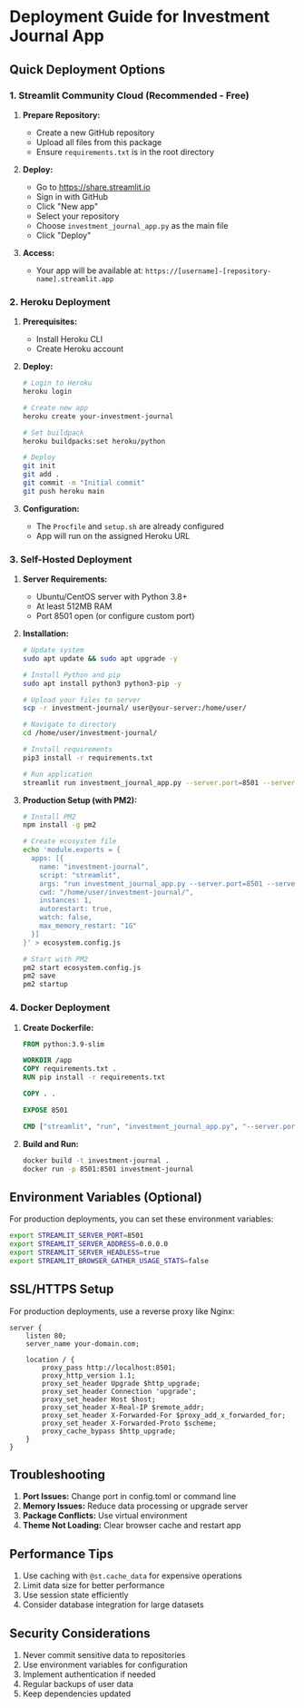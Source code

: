 # Deployment Guide for Investment Journal App

## Quick Deployment Options

### 1. Streamlit Community Cloud (Recommended - Free)

1. **Prepare Repository:**
   - Create a new GitHub repository
   - Upload all files from this package
   - Ensure `requirements.txt` is in the root directory

2. **Deploy:**
   - Go to https://share.streamlit.io
   - Sign in with GitHub
   - Click "New app"
   - Select your repository
   - Choose `investment_journal_app.py` as the main file
   - Click "Deploy"

3. **Access:**
   - Your app will be available at: `https://[username]-[repository-name].streamlit.app`

### 2. Heroku Deployment

1. **Prerequisites:**
   - Install Heroku CLI
   - Create Heroku account

2. **Deploy:**
   ```bash
   # Login to Heroku
   heroku login

   # Create new app
   heroku create your-investment-journal

   # Set buildpack
   heroku buildpacks:set heroku/python

   # Deploy
   git init
   git add .
   git commit -m "Initial commit"
   git push heroku main
   ```

3. **Configuration:**
   - The `Procfile` and `setup.sh` are already configured
   - App will run on the assigned Heroku URL

### 3. Self-Hosted Deployment

1. **Server Requirements:**
   - Ubuntu/CentOS server with Python 3.8+
   - At least 512MB RAM
   - Port 8501 open (or configure custom port)

2. **Installation:**
   ```bash
   # Update system
   sudo apt update && sudo apt upgrade -y

   # Install Python and pip
   sudo apt install python3 python3-pip -y

   # Upload your files to server
   scp -r investment-journal/ user@your-server:/home/user/

   # Navigate to directory
   cd /home/user/investment-journal/

   # Install requirements
   pip3 install -r requirements.txt

   # Run application
   streamlit run investment_journal_app.py --server.port=8501 --server.address=0.0.0.0
   ```

3. **Production Setup (with PM2):**
   ```bash
   # Install PM2
   npm install -g pm2

   # Create ecosystem file
   echo 'module.exports = {
     apps: [{
       name: "investment-journal",
       script: "streamlit",
       args: "run investment_journal_app.py --server.port=8501 --server.address=0.0.0.0",
       cwd: "/home/user/investment-journal/",
       instances: 1,
       autorestart: true,
       watch: false,
       max_memory_restart: "1G"
     }]
   }' > ecosystem.config.js

   # Start with PM2
   pm2 start ecosystem.config.js
   pm2 save
   pm2 startup
   ```

### 4. Docker Deployment

1. **Create Dockerfile:**
   ```dockerfile
   FROM python:3.9-slim

   WORKDIR /app
   COPY requirements.txt .
   RUN pip install -r requirements.txt

   COPY . .

   EXPOSE 8501

   CMD ["streamlit", "run", "investment_journal_app.py", "--server.port=8501", "--server.address=0.0.0.0"]
   ```

2. **Build and Run:**
   ```bash
   docker build -t investment-journal .
   docker run -p 8501:8501 investment-journal
   ```

## Environment Variables (Optional)

For production deployments, you can set these environment variables:

```bash
export STREAMLIT_SERVER_PORT=8501
export STREAMLIT_SERVER_ADDRESS=0.0.0.0
export STREAMLIT_SERVER_HEADLESS=true
export STREAMLIT_BROWSER_GATHER_USAGE_STATS=false
```

## SSL/HTTPS Setup

For production deployments, use a reverse proxy like Nginx:

```nginx
server {
    listen 80;
    server_name your-domain.com;

    location / {
        proxy_pass http://localhost:8501;
        proxy_http_version 1.1;
        proxy_set_header Upgrade $http_upgrade;
        proxy_set_header Connection 'upgrade';
        proxy_set_header Host $host;
        proxy_set_header X-Real-IP $remote_addr;
        proxy_set_header X-Forwarded-For $proxy_add_x_forwarded_for;
        proxy_set_header X-Forwarded-Proto $scheme;
        proxy_cache_bypass $http_upgrade;
    }
}
```

## Troubleshooting

1. **Port Issues:** Change port in config.toml or command line
2. **Memory Issues:** Reduce data processing or upgrade server
3. **Package Conflicts:** Use virtual environment
4. **Theme Not Loading:** Clear browser cache and restart app

## Performance Tips

1. Use caching with `@st.cache_data` for expensive operations
2. Limit data size for better performance
3. Use session state efficiently
4. Consider database integration for large datasets

## Security Considerations

1. Never commit sensitive data to repositories
2. Use environment variables for configuration
3. Implement authentication if needed
4. Regular backups of user data
5. Keep dependencies updated
